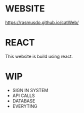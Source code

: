# WEBSITE

https://rasmusdo.github.io/catWeb/

# REACT

This website is build using react.

# WIP

- SIGN IN SYSTEM
- API CALLS
- DATABASE
- EVERYTING
